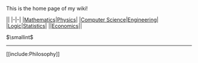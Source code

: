 This is the home page of my wiki!

||
|-|-|
|[Mathematics](./Mathematics/Home)|[Physics](./Physics/)|
|[Computer Science](./Computer-Science/)|[Engineering](./Engineering/)|
|[Logic](./Logic/)|[Statistics](./Statistics/)|
||[Economics](./Economics/)||

$\smallint$

---

[[include:Philosophy]]